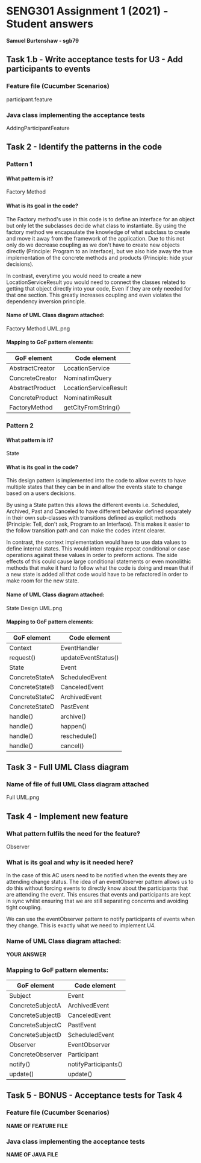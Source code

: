 # SENG301 Assignment 1 (2021) - Student answers

**Samuel Burtenshaw - sgb79**

## Task 1.b - Write acceptance tests for U3 - Add participants to events

### Feature file (Cucumber Scenarios)

participant.feature

### Java class implementing the acceptance tests

AddingParticipantFeature

## Task 2 - Identify the patterns in the code

### Pattern 1

#### What pattern is it?

Factory Method

#### What is its goal in the code?
The Factory method's use in this code is to define an interface for an object but only let the subclasses decide what
class to instantiate. 
By using the factory method we encapsulate the knowledge of what subclass to create and move it away from the 
framework of the application. Due to this not only do we decrease coupling as we don't have to create new objects directly (Principle: Program to an Interface), 
but we also hide away the true implementation of the concrete methods and products (Principle: hide your decisions). 

In contrast, everytime you would need to create a new LocationServiceResult you would need to connect the classes related 
to getting that object directly into your code, Even if they are only needed for that one section. This greatly increases
coupling and even violates the dependency inversion principle.
#### Name of UML Class diagram attached:

Factory Method UML.png

#### Mapping to GoF pattern elements:

| GoF element | Code element |
| ----------- | ------------ |
| AbstractCreator | LocationService       |
| ConcreteCreator | NominatimQuery        |
| AbstractProduct | LocationServiceResult |
| ConcreteProduct | NominatimResult       |
| FactoryMethod   | getCityFromString()   |
### Pattern 2

#### What pattern is it?

State

#### What is its goal in the code?

This design pattern is implemented into the code to allow events to have multiple states that they can be in 
and allow the events state to change based on a users decisions. 

By using a State patten this allows the different events i.e. Scheduled, Archived, Past and Canceled to have different 
behavior defined separately in their own sub-classes with transitions defined as explicit methods (Principle: Tell, don't ask, Program to an Interface). 
This makes it easier to the follow transition path and can make the codes intent clearer.

In contrast, the context implementation would have to use data values to define internal states. 
This would intern require repeat conditional or case operations against these values in order to preform actions.
The side effects of this could cause large conditional statements or even monolithic methods that make it hard to follow what
the code is doing and mean that if a new state is added all that code would have to be refactored in order to make room for the new state.

#### Name of UML Class diagram attached:

State Design UML.png

#### Mapping to GoF pattern elements:

| GoF element | Code element |
| ----------- | ------------ |
| Context     | EventHandler |
| request()   | updateEventStatus() |
| State       | Event        |
| ConcreteStateA | ScheduledEvent |
| ConcreteStateB | CanceledEvent |
| ConcreteStateC | ArchivedEvent |
| ConcreteStateD | PastEvent |
| handle() | archive() |
| handle() | happen() |
| handle() | reschedule() |
| handle() | cancel() |

## Task 3 - Full UML Class diagram

### Name of file of full UML Class diagram attached

Full UML.png

## Task 4 - Implement new feature

### What pattern fulfils the need for the feature?

Observer

### What is its goal and why is it needed here?

In the case of this AC users need to be notified when the events they are attending change status. The idea of an eventObserver
pattern allows us to do this without forcing events to directly know about the participants that are attending the event.
This ensures that events and participants are kept in sync whilst ensuring that we are still separating concerns and avoiding 
tight coupling. 

We can use the eventObserver pattern to notify participants of events when they change. This is exactly what we need to implement U4.


### Name of UML Class diagram attached:

**YOUR ANSWER**

### Mapping to GoF pattern elements:

| GoF element      | Code element |
| -----------      | ------------ |
| Subject          | Event                |
| ConcreteSubjectA | ArchivedEvent        |
| ConcreteSubjectB | CanceledEvent        |
| ConcreteSubjectC | PastEvent            |
| ConcreteSubjectD | ScheduledEvent       |
| Observer         | EventObserver        |
| ConcreteObserver | Participant          |
| notify()         | notifyParticipants() |
| update()         | update()             |


## Task 5 - BONUS - Acceptance tests for Task 4

### Feature file (Cucumber Scenarios)

**NAME OF FEATURE FILE**

### Java class implementing the acceptance tests

**NAME OF JAVA FILE**
